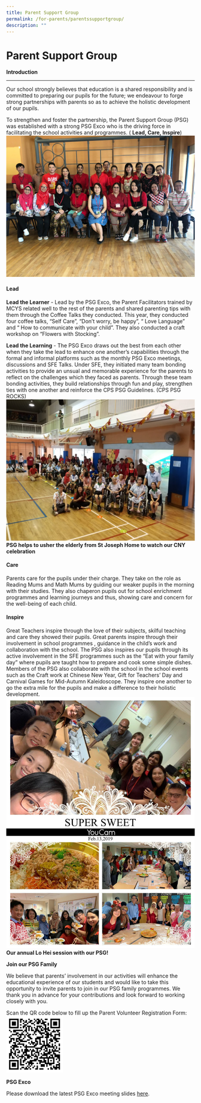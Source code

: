 ```yaml
---
title: Parent Support Group
permalink: /for-parents/parentssupportgroup/
description: ""
---
```


Parent Support Group
====================

**Introduction**


--------------------

Our school strongly believes that education is a shared responsibility and is committed to preparing our pupils for the future; we endeavour to forge strong partnerships with parents so as to achieve the holistic development of our pupils.

To strengthen and foster the partnership, the Parent Support Group (PSG) was established with a strong PSG Exco who is the driving force in facilitating the school activities and programmes. ( **Lead, Care, Inspire**)![](/images/PSG.jpg)

#### **Lead**

**Lead the Learner** - Lead by the PSG Exco, the Parent Facilitators trained by MCYS related well to the rest of the parents and shared parenting tips with them through the Coffee Talks they conducted. This year, they conducted four coffee talks, “Self Care”, “Don’t worry, be happy”, “ Love Language” and “ How to communicate with your child”. They also conducted a craft workshop on “Flowers with Stocking”.

**Lead the Learning** - The PSG Exco draws out the best from each other when they take the lead to enhance one another’s capabilities through the formal and informal platforms such as the monthly PSG Exco meetings, discussions and SFE Talks. Under SFE, they initiated many team bonding activities to provide an unsual and memorable experience for the parents to reflect on the challenges which they faced as parents. Through these team bonding activities, they build relationships through fun and play, strengthen ties with one another and reinforce the CPS PSG Guidelines. (CPS PSG ROCKS)![](/images/PSG2.jpg)**PSG helps to usher the elderly from St Joseph Home to watch our CNY celebration**

#### **Care**

Parents care for the pupils under their charge. They take on the role as Reading Mums and Math Mums by guiding our weaker pupils in the morning with their studies. They also chaperon pupils out for school enrichment programmes and learning journeys and thus, showing care and concern for the well-being of each child.

#### **Inspire**

Great Teachers inspire through the love of their subjects, skilful teaching and care they showed their pupils. Great parents inspire through their involvement in school programmes , guidance in the child’s work and collaboration with the school. The PSG also inspires our pupils through its active involvement in the SFE programmes such as the “Eat with your family day” where pupils are taught how to prepare and cook some simple dishes. Members of the PSG also collaborate with the school in the school events such as the Craft work at Chinese New Year, Gift for Teachers’ Day and Carnival Games for Mid-Autumn Kaleidoscope. They inspire one another to go the extra mile for the pupils and make a difference to their holistic development.
![](/images/psg3.jpg)**Our annual Lo Hei session with our PSG!**

**Join our PSG Family**

We believe that parents’ involvement in our activities will enhance the educational experience of our students and would like to take this opportunity to invite parents to join in our PSG family programmes. We thank you in advance for your contributions and look forward to working closely with you.

Scan the QR code below to fill up the Parent Volunteer Registration Form:
<img src="/images/psgqr.png" style="width:30%">

**PSG Exco**  

Please download the latest PSG Exco meeting slides [here](https://corporationpri.moe.edu.sg/qql/slot/u746/For%20Parents/PSG/PSG%20Exco%20Meeting%2020%20April%202021.pdf).